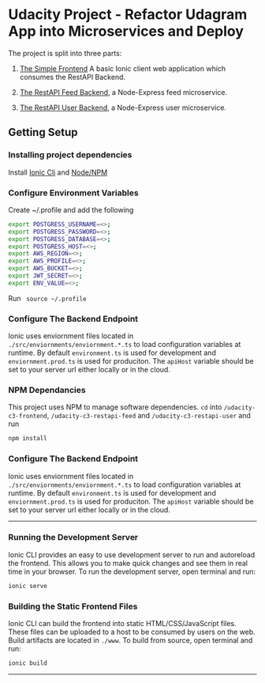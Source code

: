 
# Udacity Project - Refactor Udagram App into Microservices and Deploy

The project is split into three parts:

1.  [The Simple Frontend](/udacity-c3-frontend) A basic Ionic client web application which consumes the RestAPI Backend.

2.  [The RestAPI Feed Backend](/udacity-c3-restapi-feed), a Node-Express feed microservice.

3.  [The RestAPI User Backend](/udacity-c3-restapi-user), a Node-Express user microservice.

  

## Getting Setup

### Installing project dependencies

Install [Ionic Cli](https://ionicframework.com/docs/installation/cli) and [Node/NPM](https://nodejs.org/en/download/)


### Configure Environment Variables 
Create ~/.profile and add the following

```bash
export POSTGRESS_USERNAME=<>;
export POSTGRESS_PASSWORD=<>;
export POSTGRESS_DATABASE=<>;
export POSTGRESS_HOST=<>;
export AWS_REGION=<>;
export AWS_PROFILE=<>;
export AWS_BUCKET=<>;
export JWT_SECRET=<>;
export ENV_VALUE=<>;
```
Run ``` source ~/.profile```

### Configure The Backend Endpoint

Ionic uses enviornment files located in `./src/enviornments/enviornment.*.ts` to load configuration variables at runtime. By default `environment.ts` is used for development and `enviornment.prod.ts` is used for produciton. The `apiHost` variable should be set to your server url either locally or in the cloud.

### NPM Dependancies 

This project uses NPM to manage software dependencies.  ``` cd ``` into ``/udacity-c3-frontend``,  ``/udacity-c3-restapi-feed`` and ``/udacity-c3-restapi-user`` and run 

```bash 
npm install 
```


### Configure The Backend Endpoint

Ionic uses enviornment files located in `./src/enviornments/enviornment.*.ts` to load configuration variables at runtime. By default `environment.ts` is used for development and `enviornment.prod.ts` is used for produciton. The `apiHost` variable should be set to your server url either locally or in the cloud.

  

***

### Running the Development Server

Ionic CLI provides an easy to use development server to run and autoreload the frontend. This allows you to make quick changes and see them in real time in your browser. To run the development server, open terminal and run:

  

```bash
ionic serve
```

  

### Building the Static Frontend Files

Ionic CLI can build the frontend into static HTML/CSS/JavaScript files. These files can be uploaded to a host to be consumed by users on the web. Build artifacts are located in `./www`. To build from source, open terminal and run:

```bash
ionic build
```

***
